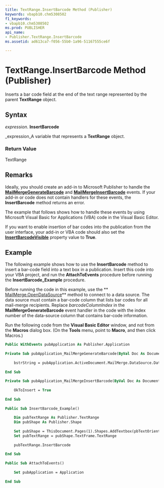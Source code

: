 ```yaml
---
title: TextRange.InsertBarcode Method (Publisher)
keywords: vbapb10.chm5308502
f1_keywords:
- vbapb10.chm5308502
ms.prod: PUBLISHER
api_name:
- Publisher.TextRange.InsertBarcode
ms.assetid: ad613ca7-f056-55b0-1a96-51167555ce6f

---
```



# TextRange.InsertBarcode Method (Publisher)

Inserts a bar code field at the end of the text range represented by the parent  **TextRange** object.


## Syntax

 _expression_. **InsertBarcode**

 _expression_A variable that represents a  **TextRange** object.


### Return Value

TextRange


## Remarks

Ideally, you should create an add-in to Microsoft Publisher to handle the  **[MailMergeGenerateBarcode](application.mailmergegeneratebarcode-event-publisher.md)** and **[MailMergeInsertBarcode](application.mailmergeinsertbarcode-event-publisher.md)** events. If your add-in or code does not contain handlers for these events, the **InsertBarcode** method returns an error.

The example that follows shows how to handle these events by using Microsoft Visual Basic for Applications (VBA) code in the Visual Basic Editor.

If you want to enable insertion of bar codes into the publication from the user interface, your add-in or VBA code should also set the  **[InsertBarcodeVisible](application.insertbarcodevisible-property-publisher.md)** property value to **True**.


## Example

The following example shows how to use the  **InsertBarcode** method to insert a bar-code field into a text box in a publication. Insert this code into your VBA project, and run the **AttachToEvents** procedure before running the **InsertBarcode_Example** procedure.

Before running the code in this example, use the  ** [MailMerge.OpenDataSource](mailmerge.opendatasource-method-publisher.md)** method to connect to a data source. The data source must contain a bar-code column that lists bar codes for all mail-merge recipients. Replace _barcodeColumnIndex_ in the **MailMergeGenerateBarcode** event handler in the code with the index number of the data-source column that contains bar-code information.

Run the following code from the  **Visual Basic Editor** window, and not from the **Macros** dialog box. (On the **Tools** menu, point to **Macro**, and then click Macros.)




```vb
Public WithEvents pubApplication As Publisher.Application 
 
Private Sub pubApplication_MailMergeGenerateBarcode(ByVal Doc As Document, bstrString As String) 
 
    bstrString = pubApplication.ActiveDocument.MailMerge.DataSource.DataFields.Item(barcodeColumnIndex).Value 
         
End Sub 
 
Private Sub pubApplication_MailMergeInsertBarcode(ByVal Doc As Document, OkToInsert As Boolean) 
 
    OkToInsert = True 
     
End Sub 
 
Public Sub InsertBarcode_Example() 
 
    Dim pubTextRange As Publisher.TextRange 
    Dim pubShape As Publisher.Shape 
     
    Set pubShape = ThisDocument.Pages(1).Shapes.AddTextbox(pbTextOrientationHorizontal, 100, 100, 500, 500) 
    Set pubTextRange = pubShape.TextFrame.TextRange 
     
    pubTextRange.InsertBarcode 
     
End Sub 
 
Public Sub AttachToEvents() 
 
    Set pubApplication = Application 
 
End Sub
```


